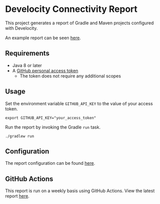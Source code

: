 # Develocity Connectivity Report

This project generates a report of Gradle and Maven projects configured with Develocity.

An example report can be seen [here](https://scans.gradle.com/s/2iznweiyla3zq/console-log?page=1).

## Requirements

- Java 8 or later
- A [GitHub personal access token](https://github.com/settings/tokens)
  - The token does not require any additional scopes

## Usage

Set the environment variable `GITHUB_API_KEY` to the value of your access token.

```shell
export GITHUB_API_KEY="your_access_token"
```

Run the report by invoking the Gradle `run` task. 

```shell
./gradlew run
```

## Configuration

The report configuration can be found [here](src/main/kotlin/dev/erichaag/Main.kt).

## GitHub Actions

This report is run on a weekly basis using GitHub Actions.
View the latest report [here](https://github.com/erichaagdev/develocity-connectivity-report/actions).
